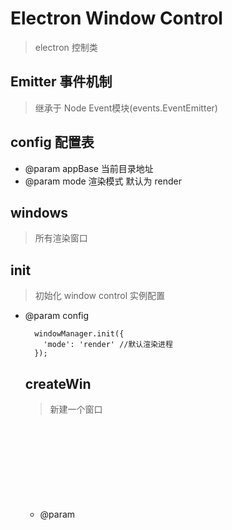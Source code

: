 # Electron Window Control
> electron 控制类

## Emitter 事件机制
> 继承于 Node Event模块(events.EventEmitter)

## config 配置表
- @param <String> appBase 当前目录地址
- @param <String> mode 渲染模式 默认为 render

## windows
> 所有渲染窗口 

## init 

> 初始化 window control 实例配置

- @param <Object> config

  ```
    windowManager.init({
      'mode': 'render' //默认渲染进程
    });
  ```

## createWin
> 新建一个窗口
- @param <Object> option { width:xxx }
- @param width <Integer> - 窗口宽度,单位像素. 默认是 800。
- @param height <Integer> - 窗口高度,单位像素. 默认是 600。
- @param x <Integer> - 窗口相对于屏幕的左偏移位置.默认居中。
- @param y <Integer> - 窗口相对于屏幕的顶部偏移位置.默认居中。
- @param useContentSize <Boolean> - width 和 height 使用web网页size, 这意味着实际窗口的size应该包括窗口框架的size，稍微会大一点，默认为 false。
- @param center <Boolean> - 窗口屏幕居中。
- @param minWidth <Integer> - 窗口最小宽度，默认为 0。
- @param minHeight <Integer> - 窗口最小高度，默认为 0。
- @param maxWidth <Integer> - 窗口最大宽度，默认无限制。
- @param maxHeight <Integer> - 窗口最大高度，默认无限制。
- @param resizable <Boolean> - 是否可以改变窗口size，默认为 true。
- @param movable <Boolean> - 窗口是否可以拖动. 在 Linux 上无效. 默认为 true。
- @param minimizable <Boolean> - 窗口是否可以最小化. 在 Linux 上无效. 默认为 true。
- @param maximizable <Boolean> - 窗口是否可以最大化. 在 Linux 上无效. 默认为 true。
- @param closable <Boolean> - 窗口是否可以关闭. 在 Linux 上无效. 默认为 true。
- @param alwaysOnTop <Boolean> - 窗口是否总是显示在其他窗口之前. 在 Linux 上无效. 默认为 false。
- @param fullscreen <Boolean> - 窗口是否可以全屏幕. 当明确设置值为When false ，全屏化按钮将会隐藏，在 OS X 将禁用. 默认 false。
- @param fullscreenable <Boolean> - 在 OS X 上，全屏化按钮是否可用，默认为 true。
- @param skipTaskbar <Boolean> - 是否在人物栏中显示窗口. 默认是false。
- @param kiosk <Boolean> - kiosk 方式. 默认为 false。
- @param title <String> - 窗口默认title. 默认 "Electron"。
- @param icon NativeImage - 窗口图标, 如果不设置，窗口将使用可用的默认图标。
- @param show <Boolean> - 窗口创建的时候是否显示. 默认为 true。
- @param frame <Boolean> - 指定 false 来创建一个 Frameless Window. 默认为 true。
- @param acceptFirstMouse <Boolean> - 是否允许单击web view来激活窗口。默认为 false。
- @param disableAutoHideCursor <Boolean> - 当 typing 时是否隐藏鼠标.默认 false。
- @param autoHideMenuBar <Boolean> - 除非点击 Alt，否则隐藏菜单栏.默认为 false。
- @param enableLargerThanScreen <Boolean> - 是否允许允许改变窗口大小大于屏幕. 默认是 false。
- @param backgroundColor <String> -窗口的 background color 值为十六进制，如 #66CD00 或 #FFF 或 #80FFFFFF (支持透明度)。默认为在 Linux 和 Windows 上为 #000 (黑色)，Mac上为 #FFF(或透明)。
- @param hasShadow <Boolean> - 窗口是否有阴影。只在 OS X 上有效. 默认为 true。
- @param darkTheme <Boolean> - 为窗口使用 dark 主题，只在一些拥有 GTK+3 桌面环境上有效. 默认为 false。
- @param transparent <Boolean> - 窗口透明。默认为 false。
- @param type <String> - 窗口type，默认普通窗口，下面查看更多。
- @param titleBarStyle <String> - 窗口标题栏样式，下面查看更多。
- @param webPreferences Object - 设置界面特性，下面查看更多。

```
windowManager.createWin({
    url: __dirname + '/new.html'
});
```

## removeWinByName

> 根据窗口name从栈中移除一个窗口对象

- @param <String> name

## getAllWindows

> 根据 BrowserWindow 实例获得所有 windows 实例

## getRenderWindows

> 获得所有渲染进程窗口

## getBrowserWindow

> 获得 BrowserWindow 实例

## getWindowByName

> 根据窗口name从栈中获得一个窗口对象

## getWindowById

> 根据窗口 id 从栈中获得一个窗口对象

## showWindowByName

> 根据窗口name显示渲染进程窗口

## hideWindowByName

> 根据窗口name隐藏渲染进程窗口

## closeWindowByName

> 根据窗口name关闭渲染进程窗口

## fullScreenByName

> 根据窗口name最大化窗口

## getFocusedWindow

> 返回应用当前获得焦点窗口,如果没有就返回 null.

## focusWindowByName

> 根据窗口name关闭渲染进程窗口

## closeAllRenderWindows

> 关闭所有渲染进程窗口

## closeMainProgressWindow

> 关闭主进程窗口

## closeAllWindows

> 关闭所有进程窗口

## countRenderWindow

> 计算所有渲染进程窗口数目

## 窗口共享数据

> 私有对象 _data 存取数据

## 设置共享数据

```
windowManager.global.set('name', 'tony');
```

## 获取共享数据
























